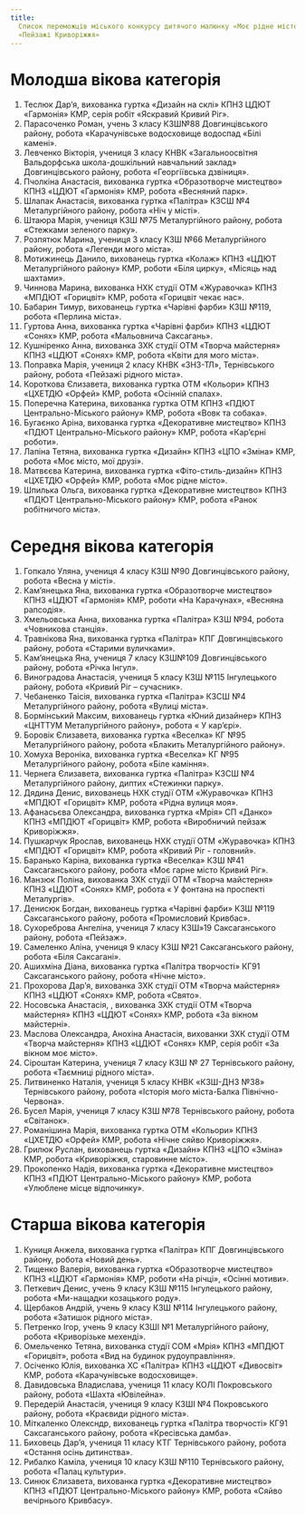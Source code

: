 ```yaml
---
title:
  Список переможців міського конкурсу дитячого малюнку «Моє рідне місто» за темою
  «Пейзажі Криворіжжя»
---
```


# Молодша вікова категорія

1.  Теслюк Дар’я, вихованка гуртка «Дизайн на склі» КПНЗ ЦДЮТ «Гармонія» КМР, серія робіт «Яскравий Кривий Ріг».
2.  Парасоченко Роман, учень 3 класу КЗШ№88 Довгинцівського району, робота «Карачунівське водосховище водоспад «Білі камені».
3.  Левченко Вікторія, учениця 3 класу КНВК «Загальноосвітня Вальдорфська школа-дошкільний навчальний заклад» Довгинцівського району, робота «Георгіївська дзвіниця».
4.  Пчолкіна Анастасія, вихованка гуртка «Образотворче мистецтво» КПНЗ «ЦДЮТ «Гармонія» КМР, робота «Весняний парк».
5.  Шлапак Анастасія, вихованка гуртка «Палітра» КЗСШ №4 Металургійного району, робота «Ніч у місті».
6.  Штаюра Марія, учениця КЗШ №75 Металургійного району, робота «Стежками зеленого парку».
7.  Розпятюк Марина, учениця 3 класу КЗШ №66 Металургійного району, робота «Легенди мого міста».
8.  Мотижинець Данило, вихованець гуртка «Колаж» КПНЗ «ЦДЮТ Металургійного району» КМР, роботи «Біля цирку», «Місяць над шахтами».
9.  Чиннова Марина, вихованка НХК студії ОТМ «Журавочка» КПНЗ «МПДЮТ «Горицвіт» КМР, робота «Горицвіт чекає нас».
10. Бабарин Тимур, вихованець гуртка «Чарівні фарби» КЗШ №119, робота «Перлина міста».
11. Гуртова Анна, вихованка гуртка «Чарівні фарби» КПНЗ «ЦДЮТ «Сонях» КМР, робота «Мальовнича Саксагань».
12. Кушніренко Анна, вихованка ЗХК студії ОТМ «Творча майстерня» КПНЗ «ЦДЮТ «Сонях» КМР, робота «Квіти для мого міста».
13. Поправка Марія, учениця 2 класу КНВК «ЗНЗ-ТЛ», Тернівського району, робота «Пейзажі рідного міста».
14. Короткова Єлизавета, вихованка гуртка ОТМ «Кольори» КПНЗ «ЦХЕТДЮ «Орфей» КМР, робота «Осінній спалах».
15. Поперечна Катерина, вихованка гуртка ОТМ КПНЗ «ПДЮТ Центрально-Міського району» КМР, робота «Вовк та собака».
16. Бугаєнко Аріна, вихованка гуртка «Декоративне мистецтво» КПНЗ «ПДЮТ Центрально-Міського району» КМР, робота «Кар’єрні роботи».
17. Лапіна Тетяна, вихованка гуртка «Дизайн» КПНЗ «ЦПО «Зміна» КМР, робота «Моє місто, мої друзі».
18. Матвєєва Катерина, вихованка гуртка «Фіто-стиль-дизайн» КПНЗ «ЦХЕТДЮ «Орфей» КМР, робота «Моє рідне місто».
19. Шпилька Ольга, вихованка гуртка «Декоративне мистецтво» КПНЗ «ПДЮТ Центрально-Міського району» КМР, робота «Ранок робітничого міста».

# Середня вікова категорія

1.  Гопкало Уляна, учениця 4 класу КЗШ №90 Довгинцівського району, робота «Весна у місті».
2.  Кам’янецька Яна, вихованка гуртка «Образотворче мистецтво» КПНЗ «ЦДЮТ «Гармонія» КМР, роботи «На Карачунах», «Весняна рапсодія».
3.  Хмельовська Анна, вихованка гуртка «Палітра» КЗШ №94, робота «Човникова станція».
4.  Травнікова Яна, вихованка гуртка «Палітра» КПГ Довгинцівського району, робота «Старими вуличками».
5.  Кам’янецька Яна, учениця 7 класу КЗШ№109 Довгинцівського району, робота «Річка Інгул».
6.  Виноградова Анастасія, учениця 5 класу КЗШ №115 Інгулецького району, робота «Кривий Ріг – сучасник».
7.  Чебаненко Таісія, вихованка гуртка «Палітра» КЗСШ №4 Металургійного району, робота «Вулиці міста».
8.  Бормінський Максим, вихованець гуртка «Юний дизайнер» КПНЗ «ЦНТТУМ Металургійного району», робота « У кар’єрі».
9.  Боровік Єлизавета, вихованка гуртка «Веселка» КГ №95 Металургійного району, робота «Блакить Металургійного району».
10. Хомуха Вероніка, вихованка гуртка «Веселка» КГ №95 Металургійного району, робота «Біле каміння».
11. Чернега Єлизавета, вихованка гуртка «Палітра» КЗСШ №4 Металургійного району, диптих «Стежинки парку».
12. Дядина Денис, вихованець НХК студії ОТМ «Журавочка» КПНЗ «МПДЮТ «Горицвіт» КМР, робота «Рідна вулиця моя».
13. Афанасьєва Олександра, вихованка гуртка «Мрія» СП «Данко» КПНЗ «МПДЮТ «Горицвіт» КМР, робота «Виробничий пейзаж Криворіжжя».
14. Пушкарчук Ярослав, вихованець НХК студії ОТМ «Журавочка» КПНЗ «МПДЮТ «Горицвіт» КМР, робота «Кривий Ріг - головний».
15. Баранько Каріна, вихованка гуртка «Веселка» КЗШ №41 Саксаганського району, робота «Моє гарне місто Кривий Ріг».
16. Манзюк Поліна, вихованка ЗХК студії ОТМ «Творча майстерня» КПНЗ «ЦДЮТ «Сонях» КМР, робота « У фонтана на проспекті Металургів».
17. Денисюк Богдан, вихованець гуртка «Чарівні фарби» КЗШ №119 Саксаганського району, робота «Промисловий Кривбас».
18. Сухореброва Ангеліна, учениця 7 класу КЗШ»19 Саксаганського району, робота «Пейзаж».
19. Самеленко Аліна, учениця 9 класу КЗШ №21 Саксаганського району, робота «Біля Саксагані».
20. Ашихміна Діана, вихованка гуртка «Палітра творчості» КГ91 Саксаганського району, робота «Нічне місто».
21. Прохорова Дар’я, вихованка ЗХК студії ОТМ «Творча майстерня» КПНЗ «ЦДЮТ «Сонях» КМР, робота «Свято».
22. Носовська Анастасія, , вихованка ЗХК студії ОТМ «Творча майстерня» КПНЗ «ЦДЮТ «Сонях» КМР, робота «За вікном майстерні».
23. Маслова Олександра, Анохіна Анастасія, вихованки ЗХК студії ОТМ «Творча майстерня» КПНЗ «ЦДЮТ «Сонях» КМР, серія робіт «За вікном моє місто».
24. Сіроштан Катерина, учениця 7 класу КЗШ № 27 Тернівського району, робота «Таємниці рідного міста».
25. Литвиненко Наталія, учениця 5 класу КНВК «КЗШ-ДНЗ №38» Тернівського району, робота «Історія мого міста-Балка Північно-Червона».
26. Бусел Марія, учениця 7 класу КЗШ №78 Тернівського району, робота «Світанок».
27. Романішина Марія, вихованка гуртка ОТМ «Кольори» КПНЗ «ЦХЕТДЮ «Орфей» КМР, робота «Нічне сяйво Криворіжжя».
28. Грилюк Руслан, вихованець гуртка «Дизайн» КПНЗ «ЦПО «Зміна» КМР, робота «Криворіжжя, старовинне місто».
29. Прокопенко Надія, вихованка гуртка «Декоративне мистецтво» КПНЗ «ПДЮТ Центрально-Міського району» КМР, робота «Улюблене місце відпочинку».

# Старша вікова категорія

1.  Куниця Анжела, вихованка гуртка «Палітра» КПГ Довгинцівського району, робота «Новий день».
2.  Тищенко Валерія, вихованка гуртка «Образотворче мистецтво» КПНЗ «ЦДЮТ «Гармонія» КМР, роботи «На річці», «Осінні мотиви».
3.  Петкевич Денис, учень 9 класу КЗШ №115 Інгулецького району, робота «Ми-нащадки козацького роду».
4.  Щербаков Андрій, учень 9 класу КЗШ №114 Інгулецького району, робота «Затишок рідного міста».
5.  Петренко Ігор, учень 9 класу КЗШІ №1 Металургійного району, робота «Криворізьке мехенді».
6.  Омельченко Тетяна, вихованка студії СОМ «Мрія» КПНЗ «МПДЮТ «Горицвіт», робота «Вид на будинок рудоуправління».
7.  Осіченко Юлія, вихованка ХС «Палітра» КПНЗ «ЦДЮТ «Дивосвіт» КМР, робота «Карачунівське водосховище».
8.  Давидовська Владислава, учениця 11 класу КОЛІ Покровського району, робота «Шахта «Ювілейна».
9.  Передерій Анастасія, учениця 9 класу КЗШІ №4 Покровського району, робота «Краєвиди рідного міста».
10. Міткаленко Олексндр, вихованець гуртка «Палітра творчості» КГ91 Саксаганського району, робота «Кресівська дамба».
11. Биховець Дар’я, учениця 11 класу КТГ Тернівського району, робота «Остання осінь дитинства».
12. Рибалко Каміла, учениця 10 класу КЗШ №110 Тернівського району, робота «Палац культури».
13. Синюк Єлизавета, вихованка гуртка «Декоративне мистецтво» КПНЗ «ПДЮТ Центрально-Міського району» КМР, робота «Сяйво вечірнього Кривбасу».

